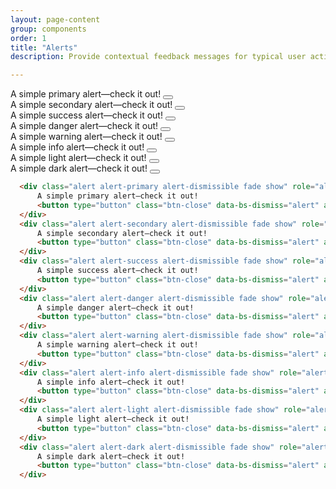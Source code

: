 ```yaml
---
layout: page-content
group: components
order: 1
title: "Alerts"
description: Provide contextual feedback messages for typical user actions with the handful of available and flexible alert messages. Please see the official <a href="https://getbootstrap.com/docs/5.2/components/alerts/" target="_blank">Bootstrap documentation</a> for a full list of options.

---
```


<div class=" mb-5">
    <div class="card">
        <div class="card-body">
            <div class="alert alert-primary alert-dismissible fade show" role="alert">
                A simple primary alert—check it out!
                <button type="button" class="btn-close" data-bs-dismiss="alert" aria-label="Close"></button>
            </div>
            <div class="alert alert-secondary alert-dismissible fade show" role="alert">
                A simple secondary alert—check it out!
                <button type="button" class="btn-close" data-bs-dismiss="alert" aria-label="Close"></button>
            </div>
            <div class="alert alert-success alert-dismissible fade show" role="alert">
                A simple success alert—check it out!
                <button type="button" class="btn-close" data-bs-dismiss="alert" aria-label="Close"></button>
            </div>
            <div class="alert alert-danger alert-dismissible fade show" role="alert">
                A simple danger alert—check it out!
                <button type="button" class="btn-close" data-bs-dismiss="alert" aria-label="Close"></button>
            </div>
            <div class="alert alert-warning alert-dismissible fade show" role="alert">
                A simple warning alert—check it out!
                <button type="button" class="btn-close" data-bs-dismiss="alert" aria-label="Close"></button>
            </div>
            <div class="alert alert-info alert-dismissible fade show" role="alert">
                A simple info alert—check it out!
                <button type="button" class="btn-close" data-bs-dismiss="alert" aria-label="Close"></button>
            </div>
            <div class="alert alert-light alert-dismissible fade show" role="alert">
                A simple light alert—check it out!
                <button type="button" class="btn-close" data-bs-dismiss="alert" aria-label="Close"></button>
            </div>
            <div class="alert alert-dark alert-dismissible fade show" role="alert">
                A simple dark alert—check it out!
                <button type="button" class="btn-close btn-close-white" data-bs-dismiss="alert" aria-label="Close"></button>
            </div>
        </div>
    </div>
</div>

<div class="card bg-light">
<div class="card-body" markdown="1">

```html
  <div class="alert alert-primary alert-dismissible fade show" role="alert">
      A simple primary alert—check it out!
      <button type="button" class="btn-close" data-bs-dismiss="alert" aria-label="Close"></button>
  </div>
  <div class="alert alert-secondary alert-dismissible fade show" role="alert">
      A simple secondary alert—check it out!
      <button type="button" class="btn-close" data-bs-dismiss="alert" aria-label="Close"></button>
  </div>
  <div class="alert alert-success alert-dismissible fade show" role="alert">
      A simple success alert—check it out!
      <button type="button" class="btn-close" data-bs-dismiss="alert" aria-label="Close"></button>
  </div>
  <div class="alert alert-danger alert-dismissible fade show" role="alert">
      A simple danger alert—check it out!
      <button type="button" class="btn-close" data-bs-dismiss="alert" aria-label="Close"></button>
  </div>
  <div class="alert alert-warning alert-dismissible fade show" role="alert">
      A simple warning alert—check it out!
      <button type="button" class="btn-close" data-bs-dismiss="alert" aria-label="Close"></button>
  </div>
  <div class="alert alert-info alert-dismissible fade show" role="alert">
      A simple info alert—check it out!
      <button type="button" class="btn-close" data-bs-dismiss="alert" aria-label="Close"></button>
  </div>
  <div class="alert alert-light alert-dismissible fade show" role="alert">
      A simple light alert—check it out!
      <button type="button" class="btn-close" data-bs-dismiss="alert" aria-label="Close"></button>
  </div>
  <div class="alert alert-dark alert-dismissible fade show" role="alert">
      A simple dark alert—check it out!
      <button type="button" class="btn-close" data-bs-dismiss="alert" aria-label="Close"></button>
  </div>
```

</div>
</div>
